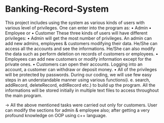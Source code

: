 # Banking-Record-System
This project includes using the system as various kinds of users
with various level of privileges. One can enter into the program as:
• Admin
• Employee or
• Customer
These three kinds of users will have different privileges:
• Admin will get the most number of privileges. An admin can
add new admins, employees & customers modifying their data.
He/She can access all the accounts and see the informations.
He/She can also modify the data such as perform deletion on
records of customers or employees.
• Employees can add new customers or modify information
except for the private ones.
• Customers can open their accounts. Logging into an account, a
customer can withdraw or deposit money.
• All of the privileges will be protected by passwords.
During our coding, we will use few easy steps in an
understandable manner using various functions(i. e. search,
addRecord, deleteRecord, editRecord etc.) to build up the
program. All the informations will be stored initially in multiple
text files to access throughout the main program.

-> All the above mentioned tasks were carried out only for customers. User can modify the sections for admin & employee also; after getting a very profound knowledge on OOP using c++ language.
